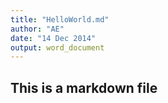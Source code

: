 ```yaml
---
title: "HelloWorld.md"
author: "AE"
date: "14 Dec 2014"
output: word_document
---
```


## This is a markdown file
